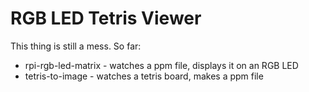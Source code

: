 # RGB LED Tetris Viewer

This thing is still a mess. So far:

- rpi-rgb-led-matrix - watches a ppm file, displays it on an RGB LED
- tetris-to-image - watches a tetris board, makes a ppm file 


